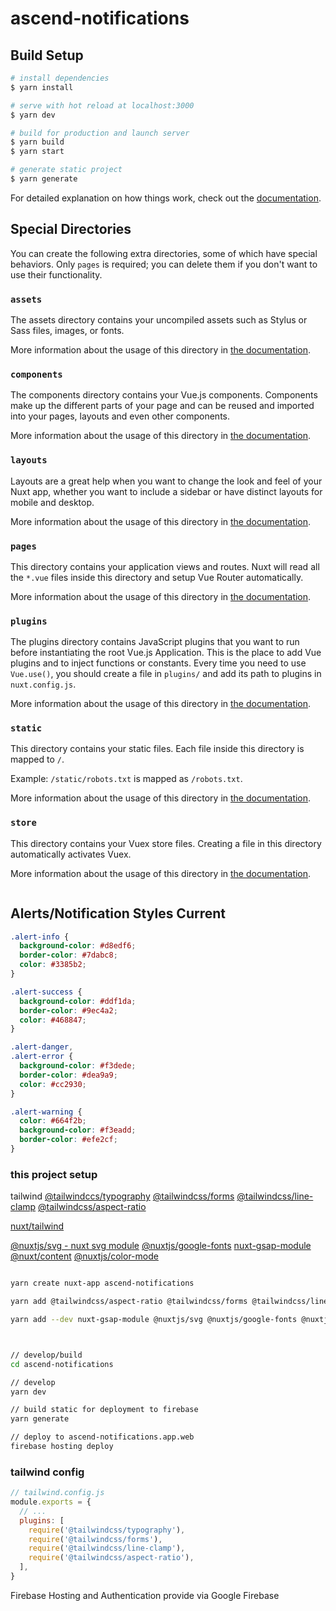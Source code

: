 # ascend-notifications

## Build Setup

```bash
# install dependencies
$ yarn install

# serve with hot reload at localhost:3000
$ yarn dev

# build for production and launch server
$ yarn build
$ yarn start

# generate static project
$ yarn generate
```

For detailed explanation on how things work, check out the [documentation](https://nuxtjs.org).

## Special Directories

You can create the following extra directories, some of which have special behaviors. Only `pages` is required; you can delete them if you don't want to use their functionality.

### `assets`

The assets directory contains your uncompiled assets such as Stylus or Sass files, images, or fonts.

More information about the usage of this directory in [the documentation](https://nuxtjs.org/docs/2.x/directory-structure/assets).

### `components`

The components directory contains your Vue.js components. Components make up the different parts of your page and can be reused and imported into your pages, layouts and even other components.

More information about the usage of this directory in [the documentation](https://nuxtjs.org/docs/2.x/directory-structure/components).

### `layouts`

Layouts are a great help when you want to change the look and feel of your Nuxt app, whether you want to include a sidebar or have distinct layouts for mobile and desktop.

More information about the usage of this directory in [the documentation](https://nuxtjs.org/docs/2.x/directory-structure/layouts).

### `pages`

This directory contains your application views and routes. Nuxt will read all the `*.vue` files inside this directory and setup Vue Router automatically.

More information about the usage of this directory in [the documentation](https://nuxtjs.org/docs/2.x/get-started/routing).

### `plugins`

The plugins directory contains JavaScript plugins that you want to run before instantiating the root Vue.js Application. This is the place to add Vue plugins and to inject functions or constants. Every time you need to use `Vue.use()`, you should create a file in `plugins/` and add its path to plugins in `nuxt.config.js`.

More information about the usage of this directory in [the documentation](https://nuxtjs.org/docs/2.x/directory-structure/plugins).

### `static`

This directory contains your static files. Each file inside this directory is mapped to `/`.

Example: `/static/robots.txt` is mapped as `/robots.txt`.

More information about the usage of this directory in [the documentation](https://nuxtjs.org/docs/2.x/directory-structure/static).

### `store`

This directory contains your Vuex store files. Creating a file in this directory automatically activates Vuex.

More information about the usage of this directory in [the documentation](https://nuxtjs.org/docs/2.x/directory-structure/store).

```bash


```

## Alerts/Notification Styles Current

```css
.alert-info {
  background-color: #d8edf6;
  border-color: #7dabc8;
  color: #3385b2;
}

.alert-success {
  background-color: #ddf1da;
  border-color: #9ec4a2;
  color: #468847;
}

.alert-danger,
.alert-error {
  background-color: #f3dede;
  border-color: #dea9a9;
  color: #cc2930;
}

.alert-warning {
  color: #664f2b;
  background-color: #f3eadd;
  border-color: #efe2cf;
}
```

### this project setup

tailwind
[@tailwindccs/typography](https://github.com/tailwindlabs/tailwindcss-typography#installation)
[@tailwindcss/forms](https://github.com/tailwindlabs/tailwindcss-forms#installation)
[@tailwindcss/line-clamp](https://github.com/tailwindlabs/tailwindcss-line-clamp#installation)
[@tailwindcss/aspect-ratio](https://github.com/tailwindlabs/tailwindcss-aspect-ratio#installation)

[nuxt/tailwind](https://tailwindcss.nuxtjs.org/)

[@nuxtjs/svg - nuxt svg module](https://github.com/nuxt-community/svg-module#installation)
[@nuxtjs/google-fonts](https://github.com/nuxt-community/google-fonts-module#setup)
[nuxt-gsap-module](https://github.com/ivodolenc/nuxt-gsap-module#quick-start)
[@nuxt/content](https://content.nuxtjs.org/installation)
[@nuxtjs/color-mode](https://color-mode.nuxtjs.org/#setup)

```bash

yarn create nuxt-app ascend-notifications

yarn add @tailwindcss/aspect-ratio @tailwindcss/forms @tailwindcss/line-clamp @tailwindcss/typography @nuxt/content

yarn add --dev nuxt-gsap-module @nuxtjs/svg @nuxtjs/google-fonts @nuxtjs/color-mode



// develop/build
cd ascend-notifications

// develop
yarn dev

// build static for deployment to firebase
yarn generate

// deploy to ascend-notifications.app.web
firebase hosting deploy

```

### tailwind config

```js
// tailwind.config.js
module.exports = {
  // ...
  plugins: [
    require('@tailwindcss/typography'),
    require('@tailwindcss/forms'),
    require('@tailwindcss/line-clamp'),
    require('@tailwindcss/aspect-ratio'),
  ],
}
```

Firebase Hosting and Authentication provide via Google Firebase
